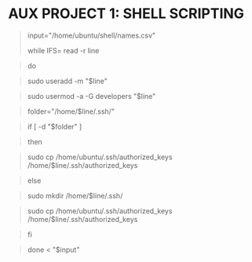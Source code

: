 # AUX PROJECT 1: SHELL SCRIPTING

>input="/home/ubuntu/shell/names.csv"
>
>while IFS= read -r line

>do

>  sudo useradd -m "$line"

>  sudo usermod -a -G developers "$line"

>  folder="/home/$line/.ssh/"

>if [ -d "$folder" ]

>then

>  sudo cp /home/ubuntu/.ssh/authorized_keys /home/$line/.ssh/authorized_keys

>else

>  sudo mkdir /home/$line/.ssh/

>  sudo cp /home/ubuntu/.ssh/authorized_keys /home/$line/.ssh/authorized_keys

>fi

>done < "$input"